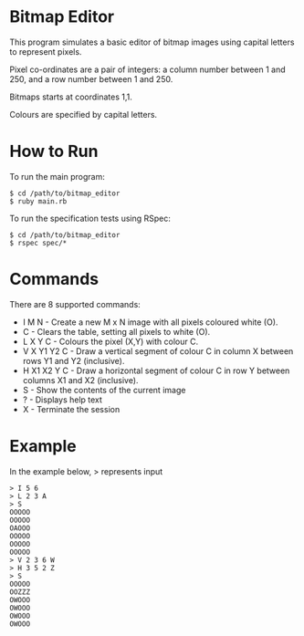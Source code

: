 # Bitmap Editor

This program simulates a basic editor of bitmap images using capital letters to represent pixels.

Pixel co-ordinates are a pair of integers: a column number between 1 and 250, and a row number between 1 and 250.

Bitmaps starts at coordinates 1,1.

Colours are specified by capital letters.

# How to Run

To run the main program:
```
$ cd /path/to/bitmap_editor
$ ruby main.rb
```

To run the specification tests using RSpec:
```
$ cd /path/to/bitmap_editor
$ rspec spec/*
```


# Commands

There are 8 supported commands:

* I M N - Create a new M x N image with all pixels coloured white (O).
* C - Clears the table, setting all pixels to white (O).
* L X Y C - Colours the pixel (X,Y) with colour C.
* V X Y1 Y2 C - Draw a vertical segment of colour C in column X between rows Y1 and Y2 (inclusive).
* H X1 X2 Y C - Draw a horizontal segment of colour C in row Y between columns X1 and X2 (inclusive).
* S - Show the contents of the current image
* ? - Displays help text
* X - Terminate the session

# Example

In the example below, > represents input

```
> I 5 6
> L 2 3 A
> S
OOOOO
OOOOO
OAOOO
OOOOO
OOOOO
OOOOO
> V 2 3 6 W
> H 3 5 2 Z
> S
OOOOO
OOZZZ
OWOOO
OWOOO
OWOOO
OWOOO
```
